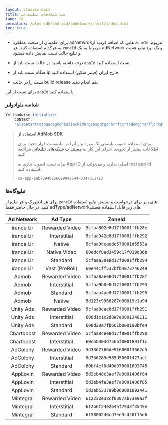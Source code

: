 ```yaml
---
layout: classic-docs
title: تست شبکه‌های تبلیغاتی
lang: fa
permalink: /plus-sdk/android/adnetworks-test/index.html
toc: true
---
```

* برای اطمینان از صحت عملکرد adNetwrokهایی که اضافه کردید از `zoneId` مربوط به هرکدام استفاده کنید. هر `zoneId` مربوط به یک adNetwork و یک نوع تبلیغ هست و تبلیغ حالت تست نمایش داده میشود.

* توجه داشته باشید در حالت تست باید از `appId` تست استفاده کنید.

* هنگام تست باید از ip خارج ایران (فیلتر شکن) استفاده کنید.

* تست را در حالت build release هم انجام دهید.

برای تست از این `appId` استفاده کنید.

### شناسه یلوادوایز

```java
Yelloadwise.initialize(
    CONTEXT,
    "alsoatsrtrotpqacegkehkaiieckldhrgsbspqtgqnbrrfccrtbdomgjtahflchkqtqosa");
```

> **استفاده از AdMob SDK**  
> 
> برای استفاده ادموب بایستی تگ مورد نیاز آنرا در مانیفست قرار دهید. برای اطلاعات بیشتر از نحوه‌ی اجرای این کار به 
> [مستندات شبکه‌های تبلیغاتی](/plus-sdk/android/add-adnetworks/index.html)
> مراجعه کنید
> 
> برای تست ادموب نیازی به App ID اصلی ندارید و می‌توانید از test app id استفاده کنید:
> 
> ```
> ca-app-pub-3940256099942544~3347511713
> ```




### تبلیغ‌گاه‌ها

برای هر ادنتورک و هر تبلیغ از `zoneId` های زیر برای درخواست و نمایش تبلیغ استفاده کنید. در حال حاضر فقط adType/adNetworkهای زیر قابل استفاده هستند.

|        Ad Network      |              Ad Type              |ZoneId
|:------------:|:----------------------------:|:----------------------------:|
|     irancell.ir     |     Rewarded Video    | `5cfaa802e8d17f0001ffb28e`|
|     irancell.ir    |    Interstitial    |`5cfaa942e8d17f0001ffb292`|
| irancell.ir |  Native  |`5cfaa9deaede570001d5553a`|
| irancell.ir |  Native Video  |`60edcf8ad3459c17f019d36b`|
|  irancell.ir | Standard |`5cfaaa30e8d17f0001ffb294`|
|  irancell.ir | Vast (PreRoll) |`60e441ff537bfb4073746249`| 
|    Admob    |    Rewarded Video   |`5cfaa8aee8d17f0001ffb28f`|
|    Admob    |     Interstitial     |`5cfaa9b0e8d17f0001ffb293`|
|    Admob    |     Standard     |`5cfaaa4ae8d17f0001ffb295`|
|    Admob    |     Native     |`5d123c9968287d00019e1a94`|
|    Unity Ads    |     Rewarded Video     |`5cfaa8eae8d17f0001ffb291`|
|    Unity Ads    |     Interstitial     |`608d1c1c2d8e7e0001348111`|
|    Unity Ads    |     Standard     |`608d20a7fb661b000190bfe4`|
|    Chartboost    |     Rewarded Video     |`5cfaa8cee8d17f0001ffb290`|
|    Chartboost    |     Interstitial    |`60c5b303d756bf0001891f1c`|
|    AdColony    |     Rewarded Video     |`5d3362766de9f600013662d5`|
|    AdColony    |     Interstitial     |`5d336289e985d50001427acf`|
|    AdColony    |     Standard     |`60bf4ef0d40d970001693745`|
|    AppLovin    |     Rewarded Video     |`5d3eb48c3aef7a0001406f84`|
|    AppLovin    |     Interstitial     |`5d3eb4fa3aef7a0001406f85`|
|    AppLovin    |     Standard     |`5d3eb5337a9b060001892441`|
|    Mintegral    |     Rewarded Video     |`612232e33cf0307ab73e9a3f`|
|    Mintegral    |     Interstitial     |`612b6f24e2645f79d3f3549e`|
|    Mintegral    |     Standard     |`615800246cd7ee3cd28f15d6`|
